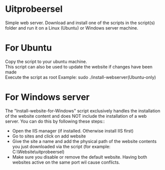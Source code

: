# Uitprobeersel
Simple web server. Download and install one of the scripts in the script(s) folder and run it on a Linux (Ubuntu) or Windows server machine.

# For Ubuntu
Copy the script to your ubuntu machine. <br>
This script can also be used to update the website if changes have been made <br>
Execute the script as root 
Example: sudo ./install-webserver(Ubuntu-only) <br>

# For Windows server
The "Install-website-for-Windows" script exclusively handles the installation of the website content and does NOT include the installation of a web server.
You can do this by following these steps::
- Open the IIS manager (if installed. Otherwise install IIS first)
- Go to sites and click on add website
- Give the site a name and add the physical path of the website contents you just downloaded via the script (for example: C:\Website\uitprobeersel)
- Make sure you disable or remove the default website. Having both websites active on the same port wil cause conflicts.
